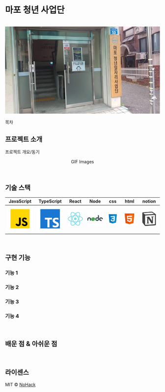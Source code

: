 # 마포 청년 사업단

<p align="center">
  <br>
  <img src="./readmeimg/mapo.jpg">
  <br>
</p>

목차

## 프로젝트 소개

<p align="justify">
프로젝트 개요/동기
</p>

<p align="center">
GIF Images
</p>

<br>

## 기술 스택

| JavaScript | TypeScript |  React   |  Node   |  css   |  html   |  notion   |
| :--------: | :--------: | :------: | :-----: | :----: | :-----: | :-------: |
|   ![js]    |   ![ts]    | ![react] | ![node] | ![css] | ![html] | ![notion] |

<br>

## 구현 기능

### 기능 1

### 기능 2

### 기능 3

### 기능 4

<br>

## 배운 점 & 아쉬운 점

<p align="justify">

</p>

<br>

## 라이센스

MIT &copy; [NoHack](mailto:changwoon2@gmail.com)

<!-- Stack Icon Refernces -->

[js]: /readmeimg/javascript.svg
[ts]: /readmeimg/typescript.svg
[react]: /readmeimg/react.svg
[node]: /readmeimg/node.svg
[css]: /readmeimg/css.svg
[html]: /readmeimg/html.svg
[notion]: /readmeimg/notion.svg

